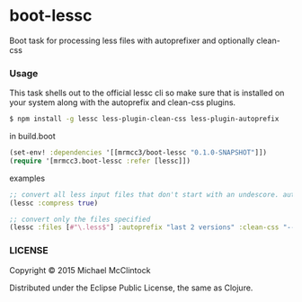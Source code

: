 # boot-lessc

Boot task for processing less files with autoprefixer and optionally clean-css

### Usage

This task shells out to the official lessc cli so make sure that is installed
on your system along with the autoprefix and clean-css plugins.

```bash
$ npm install -g lessc less-plugin-clean-css less-plugin-autoprefix
```

in build.boot
```clj
(set-env! :dependencies '[[mrmcc3/boot-lessc "0.1.0-SNAPSHOT"]])
(require '[mrmcc3.boot-lessc :refer [lessc]])

```

examples

```clj
;; convert all less input files that don't start with an undescore. autoprefix and compress
(lessc :compress true)

;; convert only the files specified
(lessc :files [#"\.less$"] :autoprefix "last 2 versions" :clean-css "--s1 --advanced --compatibility=ie8")
```

### LICENSE

Copyright © 2015 Michael McClintock

Distributed under the Eclipse Public License, the same as Clojure.
